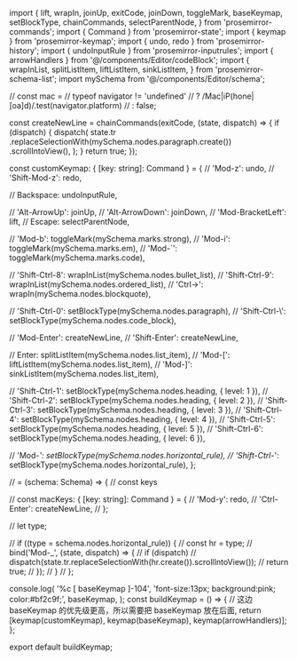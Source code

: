 import {
  lift,
  wrapIn,
  joinUp,
  exitCode,
  joinDown,
  toggleMark,
  baseKeymap,
  setBlockType,
  chainCommands,
  selectParentNode,
} from 'prosemirror-commands';
import { Command } from 'prosemirror-state';
import { keymap } from 'prosemirror-keymap';
import { undo, redo } from 'prosemirror-history';
import { undoInputRule } from 'prosemirror-inputrules';
import { arrowHandlers } from '@/components/Editor/codeBlock';
import {
  wrapInList,
  splitListItem,
  liftListItem,
  sinkListItem,
} from 'prosemirror-schema-list';
import mySchema from '@/components/Editor/schema';

// const mac =
//   typeof navigator != 'undefined'
//     ? /Mac|iP(hone|[oa]d)/.test(navigator.platform)
//     : false;

const createNewLine = chainCommands(exitCode, (state, dispatch) => {
  if (dispatch) {
    dispatch(
      state.tr
        .replaceSelectionWith(mySchema.nodes.paragraph.create())
        .scrollIntoView(),
    );
  }
  return true;
});

const customKeymap: { [key: string]: Command } = {
  // 'Mod-z': undo,
  // 'Shift-Mod-z': redo,

  // Backspace: undoInputRule,

  // 'Alt-ArrowUp': joinUp,
  // 'Alt-ArrowDown': joinDown,
  // 'Mod-BracketLeft': lift,
  // Escape: selectParentNode,

  // 'Mod-b': toggleMark(mySchema.marks.strong),
  // 'Mod-i': toggleMark(mySchema.marks.em),
  // 'Mod-`': toggleMark(mySchema.marks.code),

  // 'Shift-Ctrl-8': wrapInList(mySchema.nodes.bullet_list),
  // 'Shift-Ctrl-9': wrapInList(mySchema.nodes.ordered_list),
  // 'Ctrl->': wrapIn(mySchema.nodes.blockquote),

  // 'Shift-Ctrl-0': setBlockType(mySchema.nodes.paragraph),
  // 'Shift-Ctrl-\\': setBlockType(mySchema.nodes.code_block),

  // 'Mod-Enter': createNewLine,
  // 'Shift-Enter': createNewLine,

  // Enter: splitListItem(mySchema.nodes.list_item),
  // 'Mod-[': liftListItem(mySchema.nodes.list_item),
  // 'Mod-]': sinkListItem(mySchema.nodes.list_item),

  // 'Shift-Ctrl-1': setBlockType(mySchema.nodes.heading, { level: 1 }),
  // 'Shift-Ctrl-2': setBlockType(mySchema.nodes.heading, { level: 2 }),
  // 'Shift-Ctrl-3': setBlockType(mySchema.nodes.heading, { level: 3 }),
  // 'Shift-Ctrl-4': setBlockType(mySchema.nodes.heading, { level: 4 }),
  // 'Shift-Ctrl-5': setBlockType(mySchema.nodes.heading, { level: 5 }),
  // 'Shift-Ctrl-6': setBlockType(mySchema.nodes.heading, { level: 6 }),

  // 'Mod-_': setBlockType(mySchema.nodes.horizontal_rule),
  // 'Shift-Ctrl-_': setBlockType(mySchema.nodes.horizontal_rule),
};

//  = (schema: Schema) => {
//   const keys

// const macKeys: { [key: string]: Command } = {
//   'Mod-y': redo,
//   'Ctrl-Enter': createNewLine,
// };

// let type;

// if ((type = schema.nodes.horizontal_rule)) {
//   const hr = type;
//   bind('Mod-_', (state, dispatch) => {
//     if (dispatch)
//       dispatch(state.tr.replaceSelectionWith(hr.create()).scrollIntoView());
//     return true;
//   });
// }
// };

console.log(
  '%c [ baseKeymap ]-104',
  'font-size:13px; background:pink; color:#bf2c9f;',
  baseKeymap,
);
const buildKeymap = () => {
  // 这边 baseKeymap 的优先级更高，所以需要把 baseKeymap 放在后面,
  return [keymap(customKeymap), keymap(baseKeymap), keymap(arrowHandlers)];
};

export default buildKeymap;
